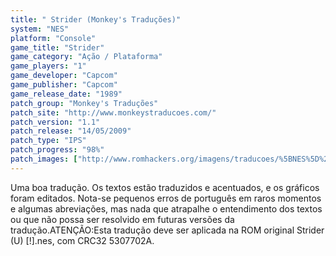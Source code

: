 ```yaml
---
title: " Strider (Monkey's Traduções)"
system: "NES"
platform: "Console"
game_title: "Strider"
game_category: "Ação / Plataforma"
game_players: "1"
game_developer: "Capcom"
game_publisher: "Capcom"
game_release_date: "1989"
patch_group: "Monkey's Traduções"
patch_site: "http://www.monkeystraducoes.com/"
patch_version: "1.1"
patch_release: "14/05/2009"
patch_type: "IPS"
patch_progress: "98%"
patch_images: ["http://www.romhackers.org/imagens/traducoes/%5BNES%5D%20Strider%20-%20Monkey's%20Tradu%C3%A7%C3%B5es%20-%201.png","http://www.romhackers.org/imagens/traducoes/%5BNES%5D%20Strider%20-%20Monkey's%20Tradu%C3%A7%C3%B5es%20-%202.png","http://www.romhackers.org/imagens/traducoes/%5BNES%5D%20Strider%20-%20Monkey's%20Tradu%C3%A7%C3%B5es%20-%203.png"]
---
```

Uma boa tradução. Os textos estão traduzidos e acentuados, e os gráficos foram editados. Nota-se pequenos erros de português em raros momentos e algumas abreviações, mas nada que atrapalhe o entendimento dos textos ou que não possa ser resolvido em futuras versões da tradução.ATENÇÃO:Esta tradução deve ser aplicada na ROM original Strider (U) [!].nes, com CRC32 5307702A.